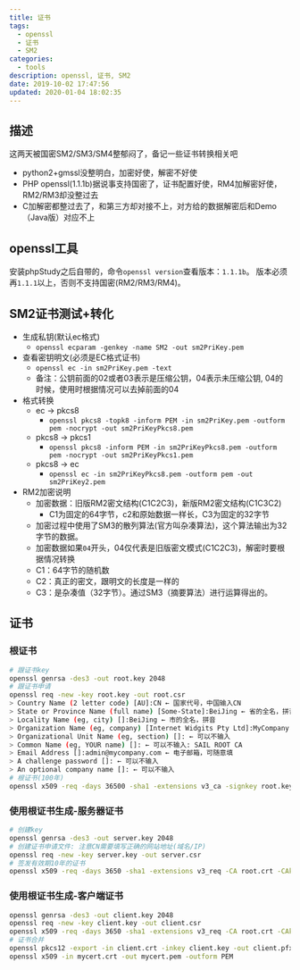 ```yaml
---
title: 证书
tags: 
  - openssl
  - 证书
  - SM2
categories: 
  - tools
description: openssl, 证书, SM2
date: 2019-10-02 17:47:56
updated: 2020-01-04 18:02:35
---
```


## 描述

这两天被国密SM2/SM3/SM4整郁闷了，备记一些证书转换相关吧

+ python2+gmssl没整明白，加密好使，解密不好使
+ PHP openssl(1.1.1b)据说事支持国密了，证书配置好使，RM4加解密好使，RM2/RM3却没整过去
+ C加解密都整过去了，和第三方却对接不上，对方给的数据解密后和Demo（Java版）对应不上

## openssl工具

安装phpStudy之后自带的，命令`openssl version`查看版本：`1.1.1b`。
版本必须再`1.1.1`以上，否则不支持国密(RM2/RM3/RM4)。

## SM2证书测试+转化

+ 生成私钥(默认ec格式)
  + `openssl ecparam -genkey -name SM2 -out sm2PriKey.pem`
+ 查看密钥明文(必须是EC格式证书)
  + `openssl ec -in sm2PriKey.pem -text`
  + 备注：公钥前面的02或者03表示是压缩公钥，04表示未压缩公钥, 04的时候，使用时根据情况可以去掉前面的04
+ 格式转换
  + ec -> pkcs8
    + `openssl pkcs8 -topk8 -inform PEM -in sm2PriKey.pem -outform pem -nocrypt -out sm2PriKeyPkcs8.pem`
  + pkcs8 -> pkcs1
    + `openssl pkcs8 -inform PEM -in sm2PriKeyPkcs8.pem -outform pem -nocrypt -out sm2PriKeyPkcs1.pem`
  + pkcs8 -> ec
    + `openssl ec -in sm2PriKeyPkcs8.pem -outform pem -out sm2PriKey2.pem`
+ RM2加密说明
  + 加密数据：旧版RM2密文结构(C1C2C3)，新版RM2密文结构(C1C3C2)
    + C1为固定的64字节，c2和原始数据一样长，C3为固定的32字节
  + 加密过程中使用了SM3的散列算法(官方叫杂凑算法)，这个算法输出为32字节的数据。
  + 加密数据如果`04`开头，04仅代表是旧版密文模式(C1C2C3)，解密时要根据情况转换
  + C1：64字节的随机数
  + C2：真正的密文，跟明文的长度是一样的
  + C3：是杂凑值（32字节）。通过SM3（摘要算法）进行运算得出的。

## 证书

### 根证书

```sh
# 跟证书key
openssl genrsa -des3 -out root.key 2048
# 跟证书申请
openssl req -new -key root.key -out root.csr
> Country Name (2 letter code) [AU]:CN ← 国家代号，中国输入CN
> State or Province Name (full name) [Some-State]:BeiJing ← 省的全名，拼音
> Locality Name (eg, city) []:BeiJing ← 市的全名，拼音
> Organization Name (eg, company) [Internet Widgits Pty Ltd]:MyCompany Corp. ← 公司英文名: SAIL
> Organizational Unit Name (eg, section) []: ← 可以不输入
> Common Name (eg, YOUR name) []: ← 可以不输入: SAIL ROOT CA
> Email Address []:admin@mycompany.com ← 电子邮箱，可随意填
> A challenge password []: ← 可以不输入
> An optional company name []: ← 可以不输入
# 根证书(100年)
openssl x509 -req -days 36500 -sha1 -extensions v3_ca -signkey root.key -in root.csr -out root.crt
```

### 使用根证书生成-服务器证书

```sh
# 创建key
openssl genrsa -des3 -out server.key 2048
# 创建证书申请文件: 注意CN需要填写正确的网站地址(域名/IP)
openssl req -new -key server.key -out server.csr
# 签发有效期10年的证书
openssl x509 -req -days 3650 -sha1 -extensions v3_req -CA root.crt -CAkey root.key -CAcreateserial -in server.csr -out server.crt
```

### 使用根证书生成-客户端证书

```sh
openssl genrsa -des3 -out client.key 2048
openssl req -new -key client.key -out client.csr
openssl x509 -req -days 3650 -sha1 -extensions v3_req -CA root.crt -CAkey root.key -CAcreateserial -in client.csr -out client.crt
# 证书合并
openssl pkcs12 -export -in client.crt -inkey client.key -out client.pfx
openssl x509 -in mycert.crt -out mycert.pem -outform PEM
```
